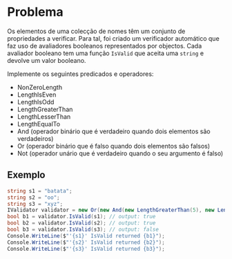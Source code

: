 # Problema

Os elementos de uma colecção de nomes têm um conjunto de propriedades a verificar. Para tal, foi criado um verificador automático que faz uso de avaliadores booleanos representados por objectos. Cada avaliador booleano tem uma função `IsValid` que aceita uma `string` e devolve um valor booleano.

Implemente os seguintes predicados e operadores:

- NonZeroLength
- LengthIsEven
- LengthIsOdd
- LengthGreaterThan
- LengthLesserThan
- LengthEqualTo
- And (operador binário que é verdadeiro quando dois elementos são verdadeiros)
- Or (operador binário que é falso quando dois elementos são falsos)
- Not (operador unário que é verdadeiro quando o seu argumento é falso)

## Exemplo

```c#
string s1 = "batata";
string s2 = "oo";
string s3 = "xyz";
IValidator validator = new Or(new And(new LengthGreaterThan(5), new LengthLesserThan(8)), new LengthEqualTo(2));
bool b1 = validator.IsValid(s1); // output: true
bool b2 = validator.IsValid(s2); // output: true
bool b3 = validator.IsValid(s3); // output: false
Console.WriteLine($"'{s1}' IsValid returned {b1}");
Console.WriteLine($"'{s2}' IsValid returned {b2}");
Console.WriteLine($"'{s3}' IsValid returned {b3}");
```